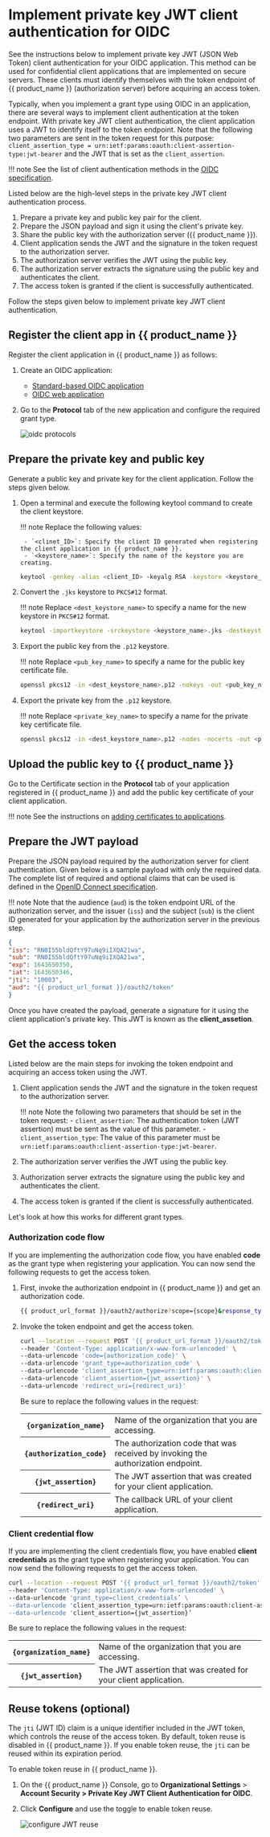 # Implement private key JWT client authentication for OIDC

See the instructions below to implement private key JWT (JSON Web Token) client authentication for your OIDC application. This method can be used for confidential client applications that are implemented on secure servers. These clients must identify themselves with the token endpoint of {{ product_name }} (authorization server) before acquiring an access token.

Typically, when you implement a grant type using OIDC in an application, there are several ways to implement client authentication at the token endpoint. With private key JWT client authentication, the client application uses a JWT to identify itself to the token endpoint. Note that the following two parameters are sent in the token request for this purpose: `client_assertion_type = urn:ietf:params:oauth:client-assertion-type:jwt-bearer`
and the JWT that is set as the `client_assertion`.

!!! note
    See the list of client authentication methods in the [OIDC specification](https://openid.net/specs/openid-connect-core-1_0.html#ClientAuthentication).

Listed below are the high-level steps in the private key JWT client authentication process.

1. Prepare a private key and public key pair for the client.
2. Prepare the JSON payload and sign it using the client's private key.
3. Share the public key with the authorization server ({{ product_name }}).
4. Client application sends the JWT and the signature in the token request to the authorization server.
5. The authorization server verifies the JWT using the public key.
6. The authorization server extracts the signature using the public key and authenticates the client.
7. The access token is granted if the client is successfully authenticated.

Follow the steps given below to implement private key JWT client authentication.

## Register the client app in {{ product_name }}

Register the client application in {{ product_name }} as follows:

1. Create an OIDC application:

    - [Standard-based OIDC application]({{base_path}}/guides/applications/register-standard-based-app/)
    - [OIDC web application]({{base_path}}/guides/applications/register-oidc-web-app/)

2. Go to the **Protocol** tab of the new application and configure the required grant type.

    ![oidc protocols]({{base_path}}/assets/img/guides/applications/oidc/oidc_protocols.png)

## Prepare the private key and public key

Generate a public key and private key for the client application. Follow the steps given below.

1. Open a terminal and execute the following keytool command to create the client keystore.

    !!! note
        Replace the following values:

        - `<clinet_ID>`: Specify the client ID generated when registering the client application in {{ product_name }}.
        - `<keystore_name>`: Specify the name of the keystore you are creating.

    ``` bash
    keytool -genkey -alias <client_ID> -keyalg RSA -keystore <keystore_name>.jks
    ```

2. Convert the `.jks` keystore to `PKCS#12` format.

    !!! note
        Replace `<dest_keystore_name>` to specify a name for the new keystore in `PKCS#12` format.

    ``` bash
    keytool -importkeystore -srckeystore <keystore_name>.jks -destkeystore <dest_keystore_name>.p12 -deststoretype PKCS12
    ```

3. Export the public key from the `.p12` keystore.

    !!! note
        Replace `<pub_key_name>` to specify a name for the public key certificate file.

    ``` bash
    openssl pkcs12 -in <dest_keystore_name>.p12 -nokeys -out <pub_key_name>.pem
    ```

4. Export the private key from the `.p12` keystore.

    !!! note
        Replace `<private_key_name>` to specify a name for the private key certificate file.

    ``` bash
    openssl pkcs12 -in <dest_keystore_name>.p12 -nodes -nocerts -out <private_key_name>.pem
    ```

## Upload the public key to {{ product_name }}

Go to the Certificate section in the **Protocol** tab of your application registered in {{ product_name }} and add the public key certificate of your client application.

!!! note
    See the instructions on [adding certificates to applications]({{base_path}}/references/app-settings/oidc-settings-for-app/#certificate).

## Prepare the JWT payload

Prepare the JSON payload required by the authorization server for client authentication. Given below is a sample payload with only the required data. The complete list of required and optional claims that can be used is defined in the [OpenID Connect specification](https://openid.net/specs/openid-connect-core-1_0.html#ClientAuthentication).

!!! note
    Note that the audience (`aud`) is the token endpoint URL of the authorization server, and the issuer (`iss`) and the subject (`sub`) is the client ID generated for your application by the authorization server in the previous step.

``` json
{
"iss": "RN0I55bldQftY97uNq9iIXQA21wa",
"sub": "RN0I55bldQftY97uNq9iIXQA21wa",
"exp": 1643650350,
"iat": 1643650346,
"jti": "10003",
"aud": "{{ product_url_format }}/oauth2/token"
}
```

Once you have created the payload, generate a signature for it using the client application's private key. This JWT is known as the **client_assetion**.

## Get the access token

Listed below are the main steps for invoking the token endpoint and acquiring an access token using the JWT.

1. Client application sends the JWT and the signature in the token request to the authorization server.

    !!! note
        Note the following two parameters that should be set in the token request:
        - `client_assertion`: The authentication token (JWT assertion) must be sent as the value of this parameter.
        - `client_assertion_type`: The value of this parameter must be `urn:ietf:params:oauth:client-assertion-type:jwt-bearer`.

2. The authorization server verifies the JWT using the public key.
3. Authorization server extracts the signature using the public key and authenticates the client.
4. The access token is granted if the client is successfully authenticated.

Let's look at how this works for different grant types.

### Authorization code flow

If you are implementing the authorization code flow, you have enabled **code** as the grant type when registering your application. You can now send the following requests to get the access token.

1. First, invoke the authorization endpoint in {{ product_name }} and get an authorization code.

    ``` bash
    {{ product_url_format }}/oauth2/authorize?scope={scope}&response_type=code&redirect_uri={redirect_uri}&client_id={client_id}
    ```

2. Invoke the token endpoint and get the access token.

    ``` bash
    curl --location --request POST '{{ product_url_format }}/oauth2/token' \
    --header 'Content-Type: application/x-www-form-urlencoded' \
    --data-urlencode 'code={authorization_code}' \
    --data-urlencode 'grant_type=authorization_code' \
    --data-urlencode 'client_assertion_type=urn:ietf:params:oauth:client-assertion-type:jwt-bearer'\
    --data-urlencode 'client_assertion={jwt_assertion}' \
    --data-urlencode 'redirect_uri={redirect_uri}'
    ```

    Be sure to replace the following values in the request:
 
    <table>
     <tr>
         <th>
             <code>{organization_name}</code>
         </th>
         <td>
             Name of the organization that you are accessing.
         </td>
     </tr>
     <tr>
         <th>
             <code>{authorization_code}</code>
         </th>
         <td>
             The authorization code that was received by invoking the authorization endpoint.
         </td>
     </tr>
     <tr>
         <th>
             <code>{jwt_assertion}</code>
         </th>
         <td>
             The JWT assertion that was created for your client application.
         </td>
     </tr>
     <tr>
         <th>
             <code>{redirect_uri}</code>
         </th>
         <td>
             The callback URL of your client application.
         </td>
     </tr>
    </table>

### Client credential flow

If you are implementing the client credentials flow, you have enabled **client credentials** as the grant type when registering your application. You can now send the following requests to get the access token.

``` bash
curl --location --request POST '{{ product_url_format }}/oauth2/token' \
--header 'Content-Type: application/x-www-form-urlencoded' \
--data-urlencode 'grant_type=client_credentials’ \
--data-urlencode 'client_assertion_type=urn:ietf:params:oauth:client-assertion-type:jwt-bearer'\
--data-urlencode 'client_assertion={jwt_assertion}’
```

Be sure to replace the following values in the request:

<table>
    <tr>
        <th>
            <code>{organization_name}</code>
        </th>
        <td>
            Name of the organization that you are accessing.
        </td>
    </tr>
    <tr>
        <th>
            <code>{jwt_assertion}</code>
        </th>
        <td>
            The JWT assertion that was created for your client application.
        </td>
    </tr>
</table>

## Reuse tokens (optional)

The `jti` (JWT ID) claim is a unique identifier included in the JWT token, which controls the reuse of the access token. By default, token reuse is disabled in {{ product_name }}. If you enable token reuse, the `jti` can be reused within its expiration period.

To enable token reuse in {{ product_name }}.

1. On the {{ product_name }} Console, go to **Organizational Settings** > **Account Security > Private Key JWT Client Authentication for OIDC**.
2. Click **Configure** and use the toggle to enable token reuse.
  
    ![configure JWT reuse]({{base_path}}/assets/img/guides/applications/oidc/private-key-jwt-config.png)
